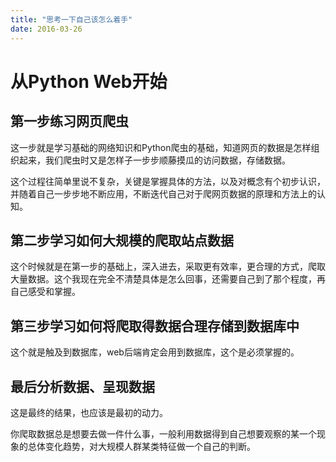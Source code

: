 ```yaml
---
title: "思考一下自己该怎么着手"
date: 2016-03-26
---
```


# 从Python Web开始

## 第一步练习网页爬虫

这一步就是学习基础的网络知识和Python爬虫的基础，知道网页的数据是怎样组织起来，我们爬虫时又是怎样子一步步顺藤摸瓜的访问数据，存储数据。

这个过程往简单里说不复杂，关键是掌握具体的方法，以及对概念有个初步认识，并随着自己一步步地不断应用，不断迭代自己对于爬网页数据的原理和方法上的认知。

## 第二步学习如何大规模的爬取站点数据

这个时候就是在第一步的基础上，深入进去，采取更有效率，更合理的方式，爬取大量数据。这个我现在完全不清楚具体是怎么回事，还需要自己到了那个程度，再自己感受和掌握。

## 第三步学习如何将爬取得数据合理存储到数据库中

这个就是触及到数据库，web后端肯定会用到数据库，这个是必须掌握的。

## 最后分析数据、呈现数据

这是最终的结果，也应该是最初的动力。

你爬取数据总是想要去做一件什么事，一般利用数据得到自己想要观察的某一个现象的总体变化趋势，对大规模人群某类特征做一个自己的判断。